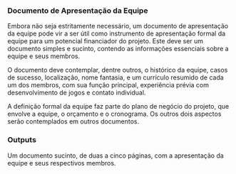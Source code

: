 ### Documento de Apresentação da Equipe

Embora não seja estritamente necessário, um documento de apresentação da equipe
pode vir a ser útil como instrumento de apresentação formal da equipe para
um potencial financiador do projeto. Este deve ser um documento simples e
sucinto, contendo as informações essenciais sobre a equipe e seus membros.

O documento deve contemplar, dentre outros, o histórico da equipe, casos de
sucesso, localização, nome fantasia, e um currículo resumido de cada um dos
membros, com sua função principal, experiência prévia com desenvolvimento de
jogos e contato individual.

A definição formal da equipe faz parte do plano de negócio do projeto, que
envolve a equipe, o orçamento e o cronograma. Os outros dois aspectos serão
contemplados em outros documentos.

### Outputs

Um documento sucinto, de duas a cinco páginas, com a apresentação da equipe e 
seus respectivos membros.
